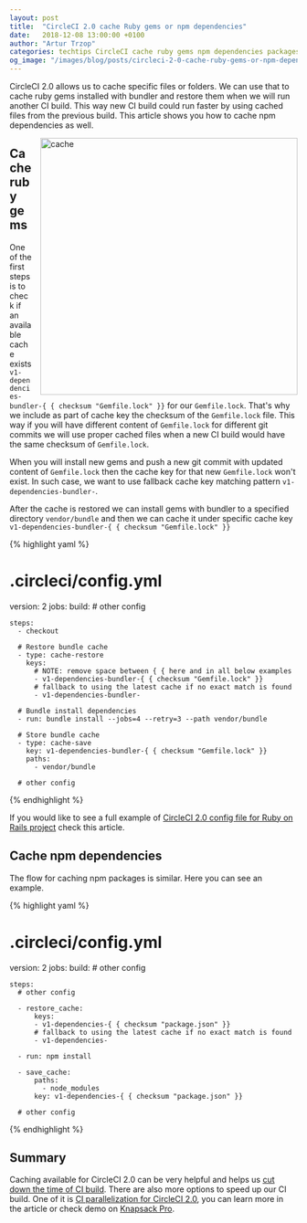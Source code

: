 ```yaml
---
layout: post
title:  "CircleCI 2.0 cache Ruby gems or npm dependencies"
date:   2018-12-08 13:00:00 +0100
author: "Artur Trzop"
categories: techtips CircleCI cache ruby gems npm dependencies packages
og_image: "/images/blog/posts/circleci-2-0-cache-ruby-gems-or-npm-dependencies/cache.jpg"
---
```


CircleCI 2.0 allows us to cache specific files or folders. We can use that to cache ruby gems installed with bundler and restore them when we will run another CI build. This way new CI build could run faster by using cached files from the previous build. This article shows you how to cache npm dependencies as well.

<img src="/images/blog/posts/circleci-2-0-cache-ruby-gems-or-npm-dependencies/cache.jpg" style="width:450px;margin-left: 15px;float:right;" alt="cache" />

## Cache ruby gems

One of the first steps is to check if an available cache exists `v1-dependencies-bundler-{ { checksum "Gemfile.lock" }}` for our `Gemfile.lock`. That's why we include as part of cache key the checksum of the `Gemfile.lock` file. This way if you will have different content of `Gemfile.lock` for different git commits we will use proper cached files when a new CI build would have the same checksum of `Gemfile.lock`.

When you will install new gems and push a new git commit with updated content of `Gemfile.lock` then the cache key for that new `Gemfile.lock` won't exist. In such case, we want to use fallback cache key matching pattern `v1-dependencies-bundler-`.

After the cache is restored we can install gems with bundler to a specified directory `vendor/bundle` and then we can cache it under specific cache key `v1-dependencies-bundler-{ { checksum "Gemfile.lock" }}`

{% highlight yaml %}
# .circleci/config.yml
version: 2
jobs:
  build:
    # other config

    steps:
      - checkout

      # Restore bundle cache
      - type: cache-restore
        keys:
          # NOTE: remove space between { { here and in all below examples
          - v1-dependencies-bundler-{ { checksum "Gemfile.lock" }}
          # fallback to using the latest cache if no exact match is found
          - v1-dependencies-bundler-

      # Bundle install dependencies
      - run: bundle install --jobs=4 --retry=3 --path vendor/bundle

      # Store bundle cache
      - type: cache-save
        key: v1-dependencies-bundler-{ { checksum "Gemfile.lock" }}
        paths:
          - vendor/bundle

      # other config
{% endhighlight %}

If you would like to see a full example of [CircleCI 2.0 config file for Ruby on Rails project](/2017/circleci-2-0-capybara-feature-specs-selenium-webdriver-with-chrome-headless) check this article.

## Cache npm dependencies

The flow for caching npm packages is similar. Here you can see an example.

{% highlight yaml %}
# .circleci/config.yml
version: 2
jobs:
  build:
    # other config

    steps:
      # other config

      - restore_cache:
          keys:
          - v1-dependencies-{ { checksum "package.json" }}
          # fallback to using the latest cache if no exact match is found
          - v1-dependencies-

      - run: npm install

      - save_cache:
          paths:
            - node_modules
          key: v1-dependencies-{ { checksum "package.json" }}

      # other config
{% endhighlight %}

## Summary

Caching available for CircleCI 2.0 can be very helpful and helps us [cut down the time of CI build](https://knapsackpro.com/?utm_source=docs_knapsackpro&utm_medium=blog_post&utm_campaign=circleci-2-0-cache-ruby-gems-or-npm-dependencies). There are also more options to speed up our CI build. One of it is [CI parallelization for CircleCI 2.0](/2018/improve-circleci-parallelisation-for-rspec-minitest-cypress), you can learn more in the article or check demo on [Knapsack Pro](https://knapsackpro.com?utm_source=docs_knapsackpro&utm_medium=blog_post&utm_campaign=circleci-2-0-cache-ruby-gems-or-npm-dependencies).
